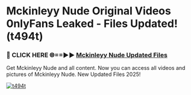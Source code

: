 # Mckinleyy Nude Original Videos 0nlyFans Leaked - Files Updated! (t494t)

<h3>🔴 CLICK HERE 🌐==►► <a href="https://tinyurl.com/y5r63du9" rel="nofollow">Mckinleyy Nude Updated Files</a></h3>

Get Mckinleyy Nude and all content. Now you can access all videos and pictures of Mckinleyy Nude. New Updated Files 2025!

[![t494t](https://i.imgur.com/UVo9nyh.gif)](https://tinyurl.com/y5r63du9)